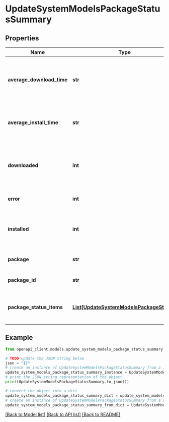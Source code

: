 # UpdateSystemModelsPackageStatusSummary


## Properties

Name | Type | Description | Notes
------------ | ------------- | ------------- | -------------
**average_download_time** | **str** | The average time required to complete the download | [optional] 
**average_install_time** | **str** | The average time required to complete the install | [optional] 
**downloaded** | **int** | The number of clients that have completed the download | [optional] 
**error** | **int** | The result of the install | [optional] 
**installed** | **int** | The number of clients that have completed the install | [optional] 
**package** | **str** | The name of the package | [optional] 
**package_id** | **str** | The ID of the package | [optional] 
**package_status_items** | [**List[UpdateSystemModelsPackageStatus]**](UpdateSystemModelsPackageStatus.md) | The individual package status items | [optional] 

## Example

```python
from openapi_client.models.update_system_models_package_status_summary import UpdateSystemModelsPackageStatusSummary

# TODO update the JSON string below
json = "{}"
# create an instance of UpdateSystemModelsPackageStatusSummary from a JSON string
update_system_models_package_status_summary_instance = UpdateSystemModelsPackageStatusSummary.from_json(json)
# print the JSON string representation of the object
print(UpdateSystemModelsPackageStatusSummary.to_json())

# convert the object into a dict
update_system_models_package_status_summary_dict = update_system_models_package_status_summary_instance.to_dict()
# create an instance of UpdateSystemModelsPackageStatusSummary from a dict
update_system_models_package_status_summary_from_dict = UpdateSystemModelsPackageStatusSummary.from_dict(update_system_models_package_status_summary_dict)
```
[[Back to Model list]](../README.md#documentation-for-models) [[Back to API list]](../README.md#documentation-for-api-endpoints) [[Back to README]](../README.md)


